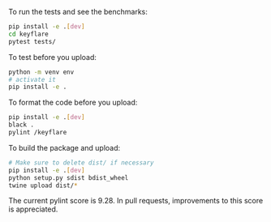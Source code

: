 

To run the tests and see the benchmarks:

```sh
pip install -e .[dev]
cd keyflare
pytest tests/
```

To test before you upload:
```sh
python -m venv env
# activate it
pip install -e .
```

To format the code before you upload:
```sh
pip install -e .[dev]
black .
pylint /keyflare
```

To build the package and upload:

```sh
# Make sure to delete dist/ if necessary
pip install -e .[dev]
python setup.py sdist bdist_wheel
twine upload dist/*
```

The current pylint score is 9.28. In pull requests, improvements to this score is appreciated.